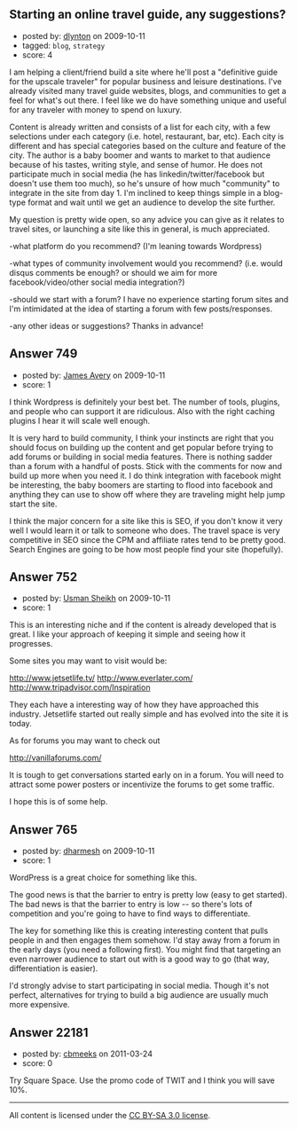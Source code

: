 ## Starting an online travel guide, any suggestions?

- posted by: [dlynton](https://stackexchange.com/users/-1/482-dlynton) on 2009-10-11
- tagged: `blog`, `strategy`
- score: 4

I am helping a client/friend build a site where he'll post a "definitive guide for the upscale traveler" for popular business and leisure destinations. I've already visited many travel guide websites, blogs, and communities to get a feel for what's out there. I feel like we do have something unique and useful for any traveler with money to spend on luxury.

Content is already written and consists of a list for each city, with a few selections under each category (i.e. hotel, restaurant, bar, etc). Each city is different and has special categories based on the culture and feature of the city. The author is a baby boomer and wants to market to that audience because of his tastes, writing style, and sense of humor. He does not participate much in social media (he has linkedin/twitter/facebook but doesn't use them too much), so he's unsure of how much "community" to integrate in the site from day 1. I'm inclined to keep things simple in a blog-type format and wait until we get an audience to develop the site further.

My question is pretty wide open, so any advice you can give as it relates to travel sites, or launching a site like this in general, is much appreciated.

-what platform do you recommend? (I'm leaning towards Wordpress)

-what types of community involvement would you recommend? (i.e. would disqus comments be enough? or should we aim for more facebook/video/other social media integration?)

-should we start with a forum? I have no experience starting forum sites and I'm intimidated at the idea of starting a forum with few posts/responses.

-any other ideas or suggestions? Thanks in advance!


## Answer 749

- posted by: [James Avery](https://stackexchange.com/users/-1/288-james-avery) on 2009-10-11
- score: 1

I think Wordpress is definitely your best bet. The number of tools, plugins, and people who can support it are ridiculous. Also with the right caching plugins I hear it will scale well enough.

It is very hard to build community, I think your instincts are right that you should focus on building up the content and get popular before trying to add forums or building in social media features. There is nothing sadder than a forum with a handful of posts. Stick with the comments for now and build up more when you need it. I do think integration with facebook might be interesting, the baby boomers are starting to flood into facebook and anything they can use to show off where they are traveling might help jump start the site.

I think the major concern for a site like this is SEO, if you don't know it very well I would learn it or talk to someone who does. The travel space is very competitive in SEO since the CPM and affiliate rates tend to be pretty good. Search Engines are going to be how most people find your site (hopefully).




## Answer 752

- posted by: [Usman Sheikh](https://stackexchange.com/users/-1/392-usman-sheikh) on 2009-10-11
- score: 1

This is an interesting niche and if the content is already developed that is great. I like your approach of keeping it simple and seeing how it progresses.

Some sites you may want to visit would be:

http://www.jetsetlife.tv/
http://www.everlater.com/
http://www.tripadvisor.com/Inspiration

They each have a interesting way of how they have approached this industry. Jetsetlife started out really simple and has evolved into the site it is today.

As for forums you may want to check out

http://vanillaforums.com/

It is tough to get conversations started early on in a forum. You will need to attract some power posters or incentivize the forums to get some traffic. 

I hope this is of some help.


## Answer 765

- posted by: [dharmesh](https://stackexchange.com/users/-1/4-dharmesh) on 2009-10-11
- score: 1

WordPress is a great choice for something like this.

The good news is that the barrier to entry is pretty low (easy to get started).  The bad news is that the barrier to entry is low -- so there's lots of competition and you're going to have to find ways to differentiate.

The key for something like this is creating interesting content that pulls people in and then engages them somehow.  I'd stay away from a forum in the early days (you need a following first).  You might find that targeting an even narrower audience to start out with is a good way to go (that way, differentiation is easier).  

I'd strongly advise to start participating in social media.  Though it's not perfect, alternatives for trying to build a big audience are usually much more expensive.


## Answer 22181

- posted by: [cbmeeks](https://stackexchange.com/users/-1/7013-cbmeeks) on 2011-03-24
- score: 0

Try Square Space.  Use the promo code of TWIT and I think you will save 10%.



---

All content is licensed under the [CC BY-SA 3.0 license](https://creativecommons.org/licenses/by-sa/3.0/).
